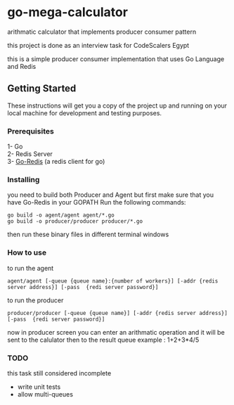 # go-mega-calculator
arithmatic calculator that implements producer consumer pattern

this project is done as an interview task for CodeScalers Egypt

this is a simple producer consumer implementation that uses Go Language and Redis

## Getting Started

These instructions will get you a copy of the project up and running on your local machine for development and testing purposes.

### Prerequisites

1- Go </br>
2- Redis Server </br>
3- [Go-Redis](https://github.com/go-redis/redis) (a redis client for go) </br>

### Installing
you need to build both Producer and Agent but first make sure that you have Go-Redis in your GOPATH
Run the following commands:

```shell
go build -o agent/agent agent/*.go
go build -o producer/producer producer/*.go
```
then run these binary files in different terminal windows

### How to use

to run the agent 
```shell
agent/agent [-queue {queue name}:{number of workers}] [-addr {redis server address}] [-pass  {redi server password}]
```
to run the producer 
```shell
producer/producer [-queue {queue name}] [-addr {redis server address}] [-pass  {redi server password}]
```
now in producer screen you can enter an arithmatic operation and it will be sent to the calulator then to the result queue
example : 1+2+3*4/5



### TODO
this task still considered incomplete
* write unit tests
* allow multi-queues 
